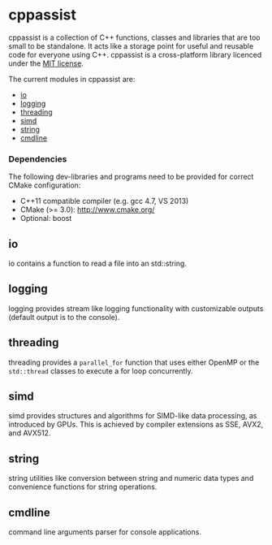 cppassist
=======

cppassist is a collection of C++ functions, classes and libraries that are too small to be standalone.
It acts like a storage point for useful and reusable code for everyone using C++.
cppassist is a cross-platform library licenced under the [MIT license](http://opensource.org/licenses/MIT).

The current modules in cppassist are:
 * [io](#io)
 * [logging](#logging)
 * [threading](#threading)
 * [simd](#simd)
 * [string](#string)
 * [cmdline](#cmdline)


### Dependencies

The following dev-libraries and programs need to be provided for correct CMake configuration:
* C++11 compatible compiler (e.g. gcc 4.7, VS 2013)
* CMake (>= 3.0): http://www.cmake.org/
* Optional: boost

io
------

io contains a function to read a file into an std::string.

logging
-----------

logging provides stream like logging functionality with customizable outputs (default output is to the console).


threading
-------------

threading provides a `parallel_for` function that uses either OpenMP or the `std::thread` classes to execute a for loop concurrently.


simd
-------------

simd provides structures and algorithms for SIMD-like data processing, as introduced by GPUs.
This is achieved by compiler extensions as SSE, AVX2, and AVX512.


string
-------------

string utilities like conversion between string and numeric data types and convenience functions for string operations.

cmdline
-------------

command line arguments parser for console applications.
